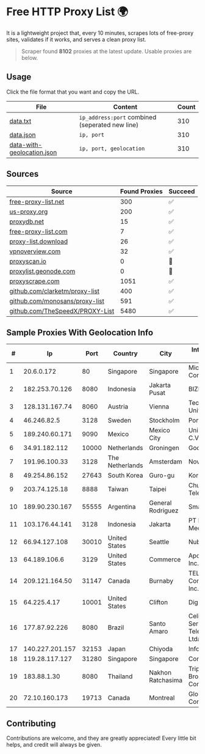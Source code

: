 
# Free HTTP Proxy List 🌍

It is a lightweight project that, every 10 minutes, scrapes lots of free-proxy sites, validates if it works, and serves a clean proxy list.


> Scraper found **8102** proxies at the latest update. Usable proxies are below.

## Usage

Click the file format that you want and copy the URL.


|File|Content|Count|
|----|-------|-----|
|[data.txt](https://raw.githubusercontent.com/themiralay/Proxy-List-World/master/data.txt)|`ip_address:port` combined (seperated new line)|310|
|[data.json](https://raw.githubusercontent.com/themiralay/Proxy-List-World/master/data.json)|`ip, port`|310|
|[data-with-geolocation.json](https://raw.githubusercontent.com/themiralay/Proxy-List-World/master/data-with-geolocation.json)|`ip, port, geolocation`|310|

## Sources

|Source|Found Proxies|Succeed|
|------|-------------|-------|
|[free-proxy-list.net](https://free-proxy-list.net)|300|✅|
|[us-proxy.org](https://www.us-proxy.org)|200|✅|
|[proxydb.net](http://proxydb.net)|15|✅|
|[free-proxy-list.com](https://free-proxy-list.com/?page=&port=&type%5B%5D=http&type%5B%5D=https&up_time=0&search=Search)|7|✅|
|[proxy-list.download](https://www.proxy-list.download/HTTP)|26|✅|
|[vpnoverview.com](https://vpnoverview.com/privacy/anonymous-browsing/free-proxy-servers)|32|✅|
|[proxyscan.io](https://www.proxyscan.io)|0|🚫|
|[proxylist.geonode.com](https://proxylist.geonode.com/api/proxy-list?limit=300&page=1&sort_by=lastChecked&sort_type=desc&protocols=http,https)|0|🚫|
|[proxyscrape.com](https://api.proxyscrape.com/v2/?request=displayproxies&protocol=http&timeout=10000&country=all&ssl=all&anonymity=all)|1051|✅|
|[github.com/clarketm/proxy-list](https://raw.githubusercontent.com/clarketm/proxy-list/master/proxy-list-raw.txt)|400|✅|
|[github.com/monosans/proxy-list](https://raw.githubusercontent.com/monosans/proxy-list/main/proxies/http.txt)|591|✅|
|[github.com/TheSpeedX/PROXY-List](https://raw.githubusercontent.com/TheSpeedX/PROXY-List/master/http.txt)|5480|✅|


## Sample Proxies With Geolocation Info

|#|Ip|Port|Country|City|Internet Service Provider|
|-|--|----|-------|----|-------------------------|
|1|20.6.0.172|80|Singapore|Singapore|Microsoft Corporation|
|2|182.253.70.126|8080|Indonesia|Jakarta Pusat|BIZNET|
|3|128.131.167.74|8060|Austria|Vienna|Technische Universitat Wien|
|4|46.246.82.5|3128|Sweden|Stockholm|Portlane Network|
|5|189.240.60.171|9090|Mexico|Mexico City|Uninet S.A. de C.V.|
|6|34.91.182.112|10000|Netherlands|Groningen|Google LLC|
|7|191.96.100.33|3128|The Netherlands|Amsterdam|NovoServe B.V.|
|8|49.254.86.152|27643|South Korea|Guro-gu|Korea Telecom|
|9|203.74.125.18|8888|Taiwan|Taipei|Chunghwa Telecom Co., Ltd.|
|10|189.90.230.167|55555|Argentina|General Rodriguez|Smartnet S.R.L.|
|11|103.176.44.141|3128|Indonesia|Jakarta|PT Era Digital Media|
|12|66.94.127.108|30010|United States|Seattle|Nubes, LLC|
|13|64.189.106.6|3129|United States|Commerce|Apogee Telecom Inc.|
|14|209.121.164.50|31147|Canada|Burnaby|TELUS Communications Inc.|
|15|64.225.4.17|10001|United States|Clifton|DigitalOcean, LLC|
|16|177.87.92.226|8080|Brazil|Santo Amaro|Celino Ribeiro Servicos De Telecomunicacoes Ltda|
|17|140.227.201.157|32153|Japan|Chiyoda|InfoSphere|
|18|119.28.117.127|31280|Singapore|Singapore|ComsenzNet|
|19|183.88.1.30|8080|Thailand|Nakhon Ratchasima|Triple T Broadband Public Company Limited|
|20|72.10.160.173|19713|Canada|Montreal|GloboTech Communications|



## Contributing

Contributions are welcome, and they are greatly appreciated! Every
little bit helps, and credit will always be given.

